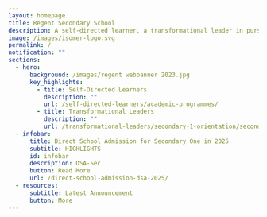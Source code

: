 ```yaml
---
layout: homepage
title: Regent Secondary School
description: A self-directed learner, a transformational leader in pursuit of excellence.
image: /images/isomer-logo.svg
permalink: /
notification: ""
sections:
  - hero:
      background: /images/regent webbanner 2023.jpg
      key_highlights:
        - title: Self-Directed Learners
          description: ""
          url: /self-directed-learners/academic-programmes/
        - title: Transformational Leaders
          description: ""
          url: /transformational-leaders/secondary-1-orientation/secondary-1-orientation-2023/
  - infobar:
      title: Direct School Admission for Secondary One in 2025
      subtitle: HIGHLIGHTS
      id: infobar
      description: DSA-Sec
      button: Read More
      url: /direct-school-admission-dsa-2025/
  - resources:
      subtitle: Latest Announcement
      button: More
---
```

